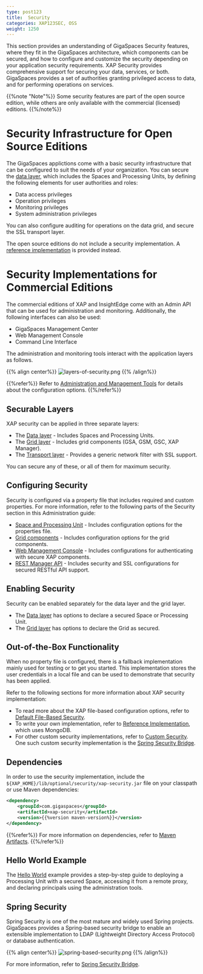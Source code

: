 ```yaml
---
type: post123
title:  Security
categories: XAP123SEC, OSS
weight: 1250
---
```




This section provides an understanding of GigaSpaces Security features, where they fit in the GigaSpaces architecture, which components can be secured, and how to configure and customize the security depending on your application security requirements. XAP Security provides comprehensive support for securing your data, services, or both. GigaSpaces provides a set of authorities granting privileged access to data, and for performing operations on services.


{{%note "Note"%}}
Some security features are part of the open source edition, while others are only available with the commercial (licensed) editions.
{{%/note%}} 

# Security Infrastructure for Open Source Editions

The GigaSpaces applictions come with a basic security infrastructure that can be configured to suit the needs of your organization. You can secure the [data layer](securing-your-data.html), which includes the Spaces and Processing Units, by defining the following elements for user authorities and roles:
 
- Data access privileges
- Operation privileges
- Monitoring privileges
- System administration privileges

You can also configure auditing for operations on the data grid, and secure the SSL transport layer.

The open source editions do not include a security implementation. A [reference implementation](security-ref-impl.html) is provided instead.


# Security Implementations for Commercial Editions

The commercial editions of XAP and InsightEdge come with an Admin API that can be used for administration and monitoring. Additionally, the following interfaces can also be used:

- GigaSpaces Management Center
- Web Management Console
- Command Line Interface

The administration and monitoring tools interact with the application layers as follows.

{{% align center%}}
![layers-of-security.png](/attachment_files/security/layers-of-security.png)
{{% /align%}}

{{%refer%}}
Refer to [Administration and Management Tools](security-administration.html) for details about the configuration options.
{{%/refer%}} 

## Securable Layers

XAP security can be applied in three separate layers:

* The [Data layer](securing-your-data.html) - Includes Spaces and Processing Units.
* The [Grid layer](securing-the-grid-services.html) - Includes  grid components (GSA, GSM, GSC, XAP Manager).
* The [Transport layer](securing-the-transport-layer-using-ssl.html) - Provides a generic network filter with SSL support.

You can secure any of these, or all of them for maximum security.

## Configuring Security

Security is configured via a property file that includes required and custom properties. For more information, refer to the following parts of the Security section in this Administration guide:

* [Space and Processing Unit](security-configurations.html) - Includes configuration options for the properties file.
* [Grid components](security-configurations-ext.html) - Includes configuration options for the grid components.
* [Web Management Console](securing-the-web-ui.html) - Includes configurations for authenticating with secure XAP components.
* [REST Manager API](securing-the-REST-manager.html) - Includes security and SSL configurations for secured RESTful API support.  

## Enabling Security

Security can be enabled separately for the data layer and the grid layer.

* The [Data layer](securing-your-data.html) has options to declare a secured Space or Processing Unit.
* The [Grid layer](securing-the-grid-services.html) has options to declare the Grid as secured.

## Out-of-the-Box Functionality

When no property file is configured, there is a fallback implementation mainly used for testing or to get you started.
This implementation stores the user credentials in a local file and can be used to demonstrate that security has been applied.

Refer to the following sections for more information about XAP security implementation:

* To read more about the XAP file-based configuration options, refer to [Default File-Based Security](default-file-based-security-implementation-ext.html).
* To write your own implementation, refer to [Reference Implementation](security-ref-impl.html), which uses MongoDB.
* For other custom security implementations, refer to [Custom Security](custom-security.html). One such custom security implementation is the [Spring Security Bridge](spring-security-bridge.html).

## Dependencies

In order to use the security implementation, include the `${XAP_HOME}/lib/optional/security/xap-security.jar` file on your classpath or use Maven dependencies:

```xml
<dependency>
    <groupId>com.gigaspaces</groupId>
    <artifactId>xap-security</artifactId>
    <version>{{%version maven-version%}}</version>
</dependency>
```
{{%refer%}}
For more information on dependencies, refer to [Maven Artifacts](../started/maven-artifacts.html).
{{%/refer%}} 


## Hello World Example
The [Hello World](securing-the-helloworld-example.html) example provides a step-by-step guide to deploying a Processing Unit with a secured Space, accessing it from a remote proxy, and declaring principals using the administration tools.


## Spring Security

Spring Security is one of the most mature and widely used Spring projects. GigaSpaces provides a Spring-based security bridge to enable an extensible implementation to LDAP (Lightweight Directory Access Protocol) or database authentication.

{{% align center%}}
![spring-based-security.png](/attachment_files/security/spring-based-security.png)
{{% /align%}}

For more information, refer to [Spring Security Bridge](spring-security-bridge.html).